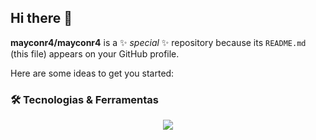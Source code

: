 ## Hi there 👋


**mayconr4/mayconr4** is a ✨ _special_ ✨ repository because its `README.md` (this file) appears on your GitHub profile.

Here are some ideas to get you started:
### 🛠️ Tecnologias & Ferramentas

<p align="center">
  <img src="https://skillicons.dev/icons?i=java,php,spring,mysql,html,css,js,github,react,nextjs,reactnative,nodejs,python" />
</p>

